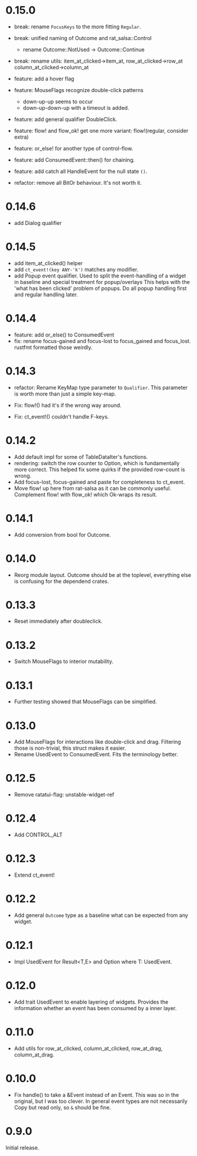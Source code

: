 # 0.15.0

* break: rename `FocusKeys` to the more fitting `Regular`.
* break: unified naming of Outcome and rat_salsa::Control
    * rename Outcome::NotUsed -> Outcome::Continue
* break: rename utils: item_at_clicked->item_at, row_at_clicked->row_at
  column_at_clicked->column_at
  
* feature: add a hover flag
* feature: MouseFlags recognize double-click patterns
    * down-up-up seems to occur
    * down-up-down-up with a timeout is added.
* feature: add general qualifier DoubleClick.
* feature: flow! and flow_ok! get one more variant: flow!(regular, consider extra)
* feature: or_else! for another type of control-flow.
* feature: add ConsumedEvent::then() for chaining.
* feature: add catch all HandleEvent for the null state `()`.
* refactor: remove all BitOr behaviour. It's not worth it.

# 0.14.6

* add Dialog qualifier

# 0.14.5

* add item_at_clicked() helper
* add `ct_event!(key ANY-'k')` matches any modifier.
* add Popup event qualifier. Used to split the event-handling
  of a widget in baseline and special treatment for popup/overlays
  This helps with the 'what has been clicked' problem of popups.
  Do all popup handling first and regular handling later.

# 0.14.4

* feature: add or_else() to ConsumedEvent
* fix: rename focus-gained and focus-lost to focus_gained and focus_lost.
  rustfmt formatted those weirdly.

# 0.14.3

* refactor: Rename KeyMap type parameter to `Qualifier`. This parameter
  is worth more than just a simple key-map.

* Fix: flow!() had it's if the wrong way around.
* Fix: ct_event!() couldn't handle F-keys.

# 0.14.2

* Add default impl for some of TableDataIter's functions.
* rendering: switch the row counter to Option<usize>, which is
  fundamentally more correct. This helped fix some quirks
  if the provided row-count is wrong.
* Add focus-lost, focus-gained and paste for completeness to ct_event.
* Move flow! up here from rat-salsa as it can be commonly useful.
  Complement flow! with flow_ok! which Ok-wraps its result.

# 0.14.1

* Add conversion from bool for Outcome.

# 0.14.0

* Reorg module layout. Outcome should be at the toplevel, everything
  else is confusing for the dependend crates.

# 0.13.3

* Reset immediately after doubleclick.

# 0.13.2

* Switch MouseFlags to interior mutability.

# 0.13.1

* Further testing showed that MouseFlags can be simplified.

# 0.13.0

* Add MouseFlags for interactions like double-click and drag.
  Filtering those is non-trivial, this struct makes it easier.
* Rename UsedEvent to ConsumedEvent. Fits the terminology better.

# 0.12.5

* Remove ratatui-flag: unstable-widget-ref

# 0.12.4

* Add CONTROL_ALT

# 0.12.3

* Extend ct_event!

# 0.12.2

* Add general `Outcome` type as a baseline what can be expected
  from any widget.

# 0.12.1

* Impl UsedEvent for Result<T,E> and Option<T> where T: UsedEvent.

# 0.12.0

* Add trait UsedEvent to enable layering of widgets. Provides the
  information whether an event has been consumed by a inner layer.

# 0.11.0

* Add utils for row_at_clicked, column_at_clicked, row_at_drag, column_at_drag.

# 0.10.0

* Fix handle() to take a &Event instead of an Event. This was so in the
  original, but I was too clever. In general event types are not necessarily
  Copy but read only, so `&` should be fine.

# 0.9.0

Initial release. 
